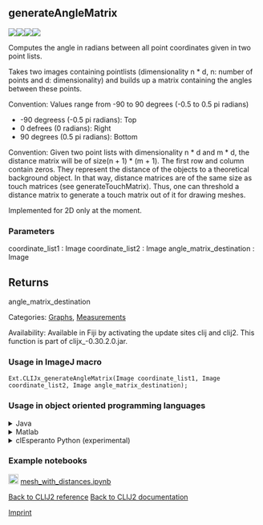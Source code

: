## generateAngleMatrix
<img src="images/mini_empty_logo.png"/><img src="images/mini_empty_logo.png"/><img src="images/mini_clijx_logo.png"/><img src="images/mini_cle_logo.png"/>

Computes the angle in radians between all point coordinates given in two point lists.

 Takes two images containing pointlists (dimensionality n * d, n: number of 
points and d: dimensionality) and builds up a matrix containing the 
angles between these points.

Convention: Values range from -90 to 90 degrees (-0.5 to 0.5 pi radians)
* -90 degreess (-0.5 pi radians): Top
* 0 defrees (0 radians): Right
* 90 degrees (0.5 pi radians): Bottom

Convention: Given two point lists with dimensionality n * d and m * d, the distance 
matrix will be of size(n + 1) * (m + 1). The first row and column 
contain zeros. They represent the distance of the objects to a 
theoretical background object. In that way, distance matrices are of 
the same size as touch matrices (see generateTouchMatrix). Thus, one 
can threshold a distance matrix to generate a touch matrix out of it 
for drawing meshes. 

Implemented for 2D only at the moment.

### Parameters

coordinate_list1 : Image
coordinate_list2 : Image
angle_matrix_destination : Image

Returns
-------
angle_matrix_destination

Categories: [Graphs](https://clij.github.io/clij2-docs/reference__graph), [Measurements](https://clij.github.io/clij2-docs/reference__measurement)

Availability: Available in Fiji by activating the update sites clij and clij2.
This function is part of clijx_-0.30.2.0.jar.

### Usage in ImageJ macro
```
Ext.CLIJx_generateAngleMatrix(Image coordinate_list1, Image coordinate_list2, Image angle_matrix_destination);
```


### Usage in object oriented programming languages



<details>

<summary>
Java
</summary>
<pre class="highlight">// init CLIJ and GPU
import net.haesleinhuepf.clijx.CLIJx;
import net.haesleinhuepf.clij.clearcl.ClearCLBuffer;
CLIJx clijx = CLIJx.getInstance();

// get input parameters
ClearCLBuffer coordinate_list1 = clijx.push(coordinate_list1ImagePlus);
ClearCLBuffer coordinate_list2 = clijx.push(coordinate_list2ImagePlus);
angle_matrix_destination = clijx.create(coordinate_list1);
</pre>

<pre class="highlight">
// Execute operation on GPU
clijx.generateAngleMatrix(coordinate_list1, coordinate_list2, angle_matrix_destination);
</pre>

<pre class="highlight">
// show result
angle_matrix_destinationImagePlus = clijx.pull(angle_matrix_destination);
angle_matrix_destinationImagePlus.show();

// cleanup memory on GPU
clijx.release(coordinate_list1);
clijx.release(coordinate_list2);
clijx.release(angle_matrix_destination);
</pre>

</details>



<details>

<summary>
Matlab
</summary>
<pre class="highlight">% init CLIJ and GPU
clijx = init_clatlabx();

% get input parameters
coordinate_list1 = clijx.pushMat(coordinate_list1_matrix);
coordinate_list2 = clijx.pushMat(coordinate_list2_matrix);
angle_matrix_destination = clijx.create(coordinate_list1);
</pre>

<pre class="highlight">
% Execute operation on GPU
clijx.generateAngleMatrix(coordinate_list1, coordinate_list2, angle_matrix_destination);
</pre>

<pre class="highlight">
% show result
angle_matrix_destination = clijx.pullMat(angle_matrix_destination)

% cleanup memory on GPU
clijx.release(coordinate_list1);
clijx.release(coordinate_list2);
clijx.release(angle_matrix_destination);
</pre>

</details>



<details>

<summary>
clEsperanto Python (experimental)
</summary>
<pre class="highlight">import pyclesperanto_prototype as cle

cle.generate_angle_matrix(coordinate_list1, coordinate_list2, angle_matrix_destination)

</pre>



</details>





### Example notebooks
<a href="https://github.com/clEsperanto/pyclesperanto_prototype/tree/master/demo/neighbors/mesh_with_distances.ipynb"><img src="images/language_python.png" height="20"/></a> [mesh_with_distances.ipynb](https://github.com/clEsperanto/pyclesperanto_prototype/tree/master/demo/neighbors/mesh_with_distances.ipynb)  


[Back to CLIJ2 reference](https://clij.github.io/clij2-docs/reference)
[Back to CLIJ2 documentation](https://clij.github.io/clij2-docs)

[Imprint](https://clij.github.io/imprint)
